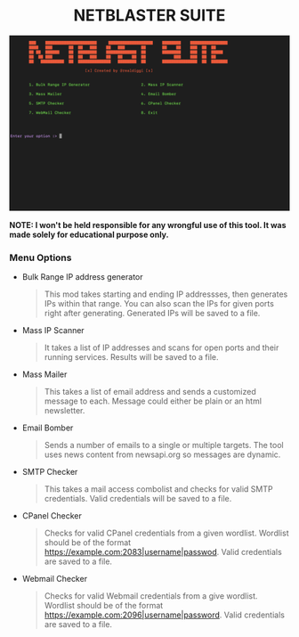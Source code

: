<div align="center">
  <h1>NETBLASTER SUITE</h1>
</div>

![Menu Options](main_page.png)

**NOTE: I won't be held responsible for any wrongful use of this tool. It was made solely for educational purpose only.**

### Menu Options

- Bulk Range IP address generator

  > This mod takes starting and ending IP addressses, then generates IPs within that range. You can also scan the IPs for given ports right after generating. Generated IPs will be saved to a file.

- Mass IP Scanner

  > It takes a list of IP addresses and scans for open ports and their running services. Results will be saved to a file.

- Mass Mailer

  > This takes a list of email address and sends a customized message to each. Message could either be plain or an html newsletter.

- Email Bomber

  > Sends a number of emails to a single or multiple targets. The tool uses news content from newsapi.org so messages are dynamic.

- SMTP Checker

  > This takes a mail access combolist and checks for valid SMTP credentials. Valid credentials will be saved to a file.

- CPanel Checker

  > Checks for valid CPanel credentials from a given wordlist. Wordlist should be of the format https://example.com:2083|username|passwod. Valid credentials are saved to a file.

- Webmail Checker

  > Checks for valid Webmail credentials from a give wordlist. Wordlist should be of the format https://example.com:2096|username|password. Valid credentials are saved to a file.

